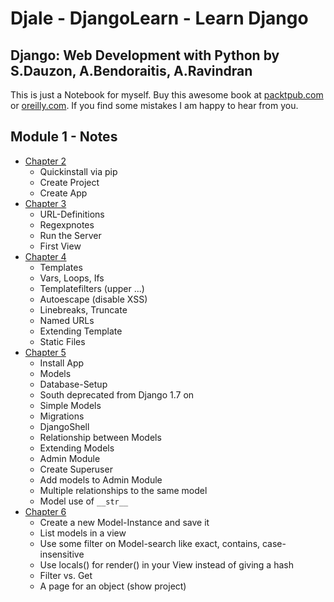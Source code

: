 # Djale - DjangoLearn - Learn Django

## Django: Web Development with Python by S.Dauzon, A.Bendoraitis, A.Ravindran

This is just a Notebook for myself. Buy this awesome book at [packtpub.com](https://www.packtpub.com/web-development/django-web-development-python) or [oreilly.com](http://shop.oreilly.com/product/9781787121386.do). If you find some mistakes I am happy to hear from you.

## Module 1 - Notes

- [Chapter 2](002-notes.md)
  - Quickinstall via pip
  - Create Project
  - Create App
- [Chapter 3](003-notes.md)
  - URL-Definitions
  - Regexpnotes
  - Run the Server
  - First View
- [Chapter 4](004-notes.md)
  - Templates
  - Vars, Loops, Ifs
  - Templatefilters (upper ...)
  - Autoescape (disable XSS)
  - Linebreaks, Truncate
  - Named URLs
  - Extending Template
  - Static Files
- [Chapter 5](005-notes.md)
  - Install App
  - Models
  - Database-Setup
  - South deprecated from Django 1.7 on
  - Simple Models
  - Migrations
  - DjangoShell
  - Relationship between Models
  - Extending Models
  - Admin Module
  - Create Superuser
  - Add models to Admin Module
  - Multiple relationships to the same model
  - Model use of `__str__`
- [Chapter 6](006-notes.md)
  - Create a new Model-Instance and save it
  - List models in a view
  - Use some filter on Model-search like exact, contains, case-insensitive
  - Use locals() for render() in your View instead of giving a hash
  - Filter vs. Get
  - A page for an object (show project)
